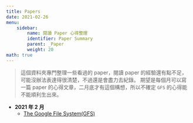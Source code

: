 ```yaml
---
title: Papers 
date: 2021-02-26
menu: 
    sidebar:
        name: 閱讀 Paper 心得整理
        identifier: Paper Summary
        parent: _Paper
        weight: 20
math: true
---
```


> 這個資料夾專門整理一些看過的 paper，閱讀 paper 的經驗還有點不足，可能沒辦法表達得很清楚，不過還是會盡力去紀錄。
> 期望是每個月可以寫一篇 paper 的心得文章，二月底才有這個構想，所以不確定 `GFS` 的心得能不能順利生出來。

- **2021 年 2 月**
    - [The Google File System(GFS)](https://davidleitw.github.io/posts/paper/202102/)
